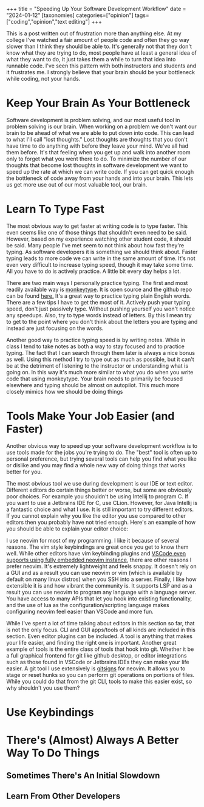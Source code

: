 +++
title = "Speeding Up Your Software Development Workflow"
date = "2024-01-12"
[taxonomies]
categories=["opinion"]
tags=["coding","opinion","text editing"]
+++

This is a post written out of frustration more than anything else. At my college I've watched a fair amount of people code and often they go way slower than I think they should be able to. It's generally not that they don't know what they are trying to do, most people have at least a general idea of what they want to do, it just takes them a while to turn that idea into runnable code. I've seen this pattern with both instructors and students and it frustrates me. I strongly believe that your brain should be your bottleneck while coding, not your hands.

# Keep Your Brain As Your Bottleneck

Software development is problem solving, and our most useful tool in problem solving is our brain. When working on a problem we don't want our brain to be ahead of what we are able to put down into code. This can lead to what I'll call "lost thoughts." Lost thoughts are thoughts that you don't have time to do anything with before they leave your mind. We've all had them before. It's that feeling when you get up and walk into another room only to forget what you went there to do. To minimize the number of our thoughts that become lost thoughts in software development we want to speed up the rate at which we can write code. If you can get quick enough the bottleneck of code away from your hands and into your brain. This lets us get more use out of our most valuable tool, our brain.

# Learn To Type Fast

The most obvious way to get faster at writing code is to type faster. This even seems like one of those things that shouldn't even need to be said. However, based on my experience watching other student code, it should be said. Many people I've met seem to not think about how fast they're typing. As software developers it is something we should think about. Faster typing leads to more code we can write in the same amount of time. It's not even very difficult to increase typing speed, though it may take some time. All you have to do is actively practice. A little bit every day helps a lot.

There are two main ways I personally practice typing. The first and most readily available way is [monkeytype](https://monkeytype.com/). It is open source and the github repo can be found [here.](https://github.com/Instagram/MonkeyType) It's a great way to practice typing plain English words. There are a few tips I have to get the most of it. Actively push your typing speed, don't just passively type. Without pushing yourself you won't notice any speedups. Also, try to type words instead of letters. By this I mean try to get to the point where you don't think about the letters you are typing and instead are just focusing on the words.

Another good way to practice typing speed is by writing notes. While in class I tend to take notes as both a way to stay focused and to practice typing. The fact that I can search through them later is always a nice bonus as well. Using this method I try to type out as much as possible, but it can't be at the detriment of listening to the instructor or understanding what is going on. In this way it's much more similar to what you do when you write code that using monkeytype. Your brain needs to primarily be focused elsewhere and typing should be almost on autopilot. This much more closely mimics how we should be doing things

# Tools Make Your Job Easier (and Faster)

Another obvious way to speed up your software development workflow is to use tools made for the jobs you're trying to do. The "best" tool is often up to personal preference, but trying several tools can help you find what you like or dislike and you may find a whole new way of doing things that works better for you.

The most obvious tool we use during development is our IDE or text editor. Different editors do certain things better or worse, but some are obviously poor choices. For example you shouldn't be using Intellij to program C. If you want to use a Jetbrains IDE for C, use CLion. However, for Java Intellij is a fantastic choice and what I use. It is still important to try different editors. If you cannot explain why you like the editor you use compared to other editors then you probably have not tried enough. Here's an example of how you should be able to explain your editor choice:

I use neovim for most of my programming. I like it because of several reasons. The vim style keybindings are great once you get to know them well. While other editors have vim keybinding plugins and [VSCode even supports using fully embedded neovim instance](https://github.com/vscode-neovim/vscode-neovim), there are other reasons I prefer neovim. It's extremely lightweight and feels snappy. It doesn't rely on a GUI and as a result you can use neovim or vim (which is available by default on many linux distros) when you SSH into a server. Finally, I like how extensible it is and how vibrant the community is. It supports LSP and as a result you can use neovim to program any language with a language server. You have access to many APIs that let you hook into existing functionality, and the use of lua as the configuration/scripting language makes configuring neovim feel easier than VSCode and more fun.

While I've spent a lot of time talking about editors in this section so far, that is not the only focus. CLI and GUI apps/tools of all kinds are included in this section. Even editor plugins can be included. A tool is anything that makes your life easier, and finding the right one is important. Another great example of tools is the entire class of tools that hook into git. Whether it be a full graphical frontend for git like github desktop, or editor integrations such as those found in VSCode or Jetbrains IDEs they can make your life easier. A git tool I use extensively is [gitsigns](https://github.com/lewis6991/gitsigns.nvim) for neovim. It allows you to stage or reset hunks so you can perform git operations on portions of files. While you could do that from the git CLI, tools to make this easier exist, so why shouldn't you use them?

# Use Keybindings

# There's (Almost) Always A Better Way To Do Things

## Sometimes There's An Initial Slowdown

## Learn From Other Developers
